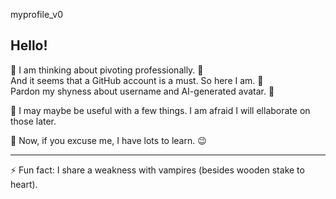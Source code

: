 myprofile_v0

## Hello!

🔭 I am thinking about pivoting professionally. 🤩  
And it seems that a GitHub account is a must. So here I am. 🙂  
Pardon my shyness about username and AI-generated avatar. 🥸
  
💬 I may maybe be useful with a few things. I am afraid I will ellaborate on those later.
  
🌱 Now, if you excuse me, I have lots to learn. 😉
  
  
  
  
  
  ---
⚡ Fun fact: I share a weakness with vampires (besides wooden stake to heart).
